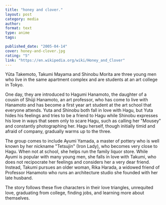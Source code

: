 ```yaml
---
title: "honey and clover."
layout: post
category: media
author: 
format: text
type: anime
tags: 

published_date: "2005-04-14"
cover: honey-and-clover.jpg
rating: "5"
link: "https://en.wikipedia.org/wiki/Honey_and_Clover"
---
```


Yūta Takemoto, Takumi Mayama and Shinobu Morita are three young men who live in
the same apartment complex and are students at an art college in Tokyo.

One day, they are introduced to Hagumi Hanamoto, the daughter of a cousin of
Shūji Hanamoto, an art professor, who has come to live with Hanamoto and has
become a first year art student at the art school that everyone attends. Yuta
and Shinobu both fall in love with Hagu, but Yuta hides his feelings and tries
to be a friend to Hagu while Shinobu expresses his love in ways that seem only
to scare Hagu, such as calling her "Mousey" and constantly photographing her.
Hagu herself, though initially timid and afraid of company, gradually warms up
to the three.

The group comes to include Ayumi Yamada, a master of pottery who is well known
by her nickname "Tetsujin" (Iron Lady), who becomes very close to Hagu. When
not at school, she helps run the family liquor store. While Ayumi is popular
with many young men, she falls in love with Takumi, who does not recipocrate
her feelings and considers her a very dear friend. Instead, Takumi pursues an
older woman, Rika Harada, a widowed friend of Professor Hanamoto who runs an
architecture studio she founded with her late husband.

The story follows these five characters in their love triangles, unrequited
love, graduating from college, finding jobs, and learning more about
themselves.
